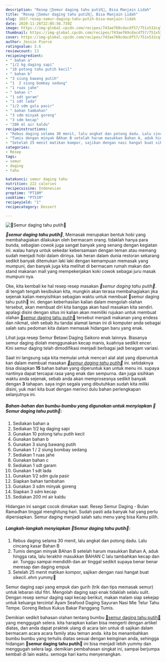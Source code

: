 ```yaml
---
description: "Resep 🌺Semur daging tahu putih🌺, Bisa Manjain Lidah"
title: "Resep 🌺Semur daging tahu putih🌺, Bisa Manjain Lidah"
slug: 1657-resep-semur-daging-tahu-putih-bisa-manjain-lidah
date: 2020-11-26T22:05:56.739Z
image: https://img-global.cpcdn.com/recipes/743ae769cdacdf57/751x532cq70/🌺semur-daging-tahu-putih🌺-foto-resep-utama.jpg
thumbnail: https://img-global.cpcdn.com/recipes/743ae769cdacdf57/751x532cq70/🌺semur-daging-tahu-putih🌺-foto-resep-utama.jpg
cover: https://img-global.cpcdn.com/recipes/743ae769cdacdf57/751x532cq70/🌺semur-daging-tahu-putih🌺-foto-resep-utama.jpg
author: Jessie Pierce
ratingvalue: 3.6
reviewcount: 13
recipeingredient:
- " bahan a"
- "1/2 kg daging sapi"
- "10 potong tahu putih kecil"
- " bahan b"
- "3 siung bawang putih"
- "1  2 siung bombay sedang"
- "1 ruas jahe"
- " bahan c"
- "1 sdt garam"
- "1 sdt lada"
- "1/2 sdm gula pasir"
- " bahan tambahan"
- "3 sdm minyak goreng"
- "3 sdm kecap"
- "200 ml air kaldu"
recipeinstructions:
- "Rebus daging selama 30 menit, lalu angkat dan potong dadu. Lalu cincang kasar Bahan B"
- "Tumis dengan minyak BAhan B setelah harum masukkan Bahan A, aduk hingga rata, lalu terakhir masukkan BAHAN C lalu tambahkan kecap dan air. Tunggu sampai mendidih dan air tinggal sedikit supaya benar benar meresap dan daging empuk"
- "Setelah 25 menit matikan kompor, sajikan dengan nasi hangat buat sikecil..ehm yummy🤗"
categories:
- Resep
tags:
- semur
- daging
- tahu

katakunci: semur daging tahu 
nutrition: 222 calories
recipecuisine: Indonesian
preptime: "PT18M"
cooktime: "PT51M"
recipeyield: "1"
recipecategory: Dessert

---
```



![🌺Semur daging tahu putih🌺](https://img-global.cpcdn.com/recipes/743ae769cdacdf57/751x532cq70/🌺semur-daging-tahu-putih🌺-foto-resep-utama.jpg)

<b><i>🌺semur daging tahu putih🌺</i></b>, Memasak merupakan bentuk hobi yang membahagiakan dilakukan oleh bermacam orang. tidaklah hanya para bunda, sebagian cowok juga sangat banyak yang senang dengan kegiatan ini. walau hanya untuk sekedar kebersamaan dengan teman atau memang sudah menjadi hobi dalam dirinya. tak heran dalam dunia restoran sekarang sedikit banyak ditemukan laki laki dengan kemampuan memasak yang mumpuni, dan banyak juga kita melihat di bermacam rumah makan dan stand makanan mall yang mempekerjakan koki cowok sebagai juru masak mumpuni nya.

Oke, kita kembali ke hal resep resep masakan <i>🌺semur daging tahu putih🌺</i>. di tengah tengah kesibukan kita, mungkin akan terasa membahagiakan jika sejenak kalian menyisihkan sebagian waktu untuk membuat 🌺semur daging tahu putih🌺 ini. dengan keberhasilan kalian dalam mengolah olahan tersebut, akan membuat diri kita bangga akan hasil masakan kita sendiri. apalagi disini dengan situs ini kalian akan memiliki rujukan untuk membuat olahan <u>🌺semur daging tahu putih🌺</u> tersebut menjadi makanan yang endess dan nikmat, oleh sebab itu tandai alamat laman ini di komputer anda sebagai salah satu pedoman kita dalam memasak hidangan baru yang enak.

Lihat juga resep Semur Betawi Daging Saikoro enak lainnya. Biasanya semur daging diolah menggunakan kecap manis, kuahnya sedikit encer. Kini semur daging telah dimodifikasi menjadi berbagai jadi beragam variasi.


Saat ini langsung saja kita memulai untuk mencari alat alat yang diperuntuk kan dalam membuat masakan <u><i>🌺semur daging tahu putih🌺</i></u> ini. setidaknya bisa disiapkan <b>15</b> bahan bahan yang diperuntuk kan untuk menu ini. supaya nantinya dapat tercapai rasa yang enak dan sempurna. dan juga sisihkan waktu anda sejenak, sebab anda akan memprosesnya sedikit banyak dengan <b>3</b> tahapan. saya ingin segala yang dibutuhkan sudah kita miliki disini, yuk mari kita buat dengan merinci dulu bahan perlengkapan selanjutnya ini.

<!--inarticleads1-->

##### Bahan-bahan dan bumbu-bumbu yang digunakan untuk menyiapkan 🌺Semur daging tahu putih🌺:

1. Sediakan  bahan a
1. Sediakan 1/2 kg daging sapi
1. Gunakan 10 potong tahu putih kecil
1. Gunakan  bahan b
1. Gunakan 3 siung bawang putih
1. Gunakan 1 / 2 siung bombay sedang
1. Sediakan 1 ruas jahe
1. Gunakan  bahan c
1. Sediakan 1 sdt garam
1. Gunakan 1 sdt lada
1. Gunakan 1/2 sdm gula pasir
1. Siapkan  bahan tambahan
1. Gunakan 3 sdm minyak goreng
1. Siapkan 3 sdm kecap
1. Sediakan 200 ml air kaldu


Hidangan ini sangat cocok dimakan saat. Resep Semur Daging - Bulan Ramadhan tinggal menghitung hari. Sudah pasti ada banyak hal yang perlu dipersiapkan. Semur daging menjadi salah satu menu yang bisa Kamu pilih. 

<!--inarticleads2-->

##### Langkah-langkah menyiapkan 🌺Semur daging tahu putih🌺:

1. Rebus daging selama 30 menit, lalu angkat dan potong dadu. Lalu cincang kasar Bahan B
1. Tumis dengan minyak BAhan B setelah harum masukkan Bahan A, aduk hingga rata, lalu terakhir masukkan BAHAN C lalu tambahkan kecap dan air. Tunggu sampai mendidih dan air tinggal sedikit supaya benar benar meresap dan daging empuk
1. Setelah 25 menit matikan kompor, sajikan dengan nasi hangat buat sikecil..ehm yummy🤗


Semur daging sapi yang empuk dan gurih (trik dan tips memasak semur) untuk lebaran idul fitri. Mengolah daging sapi enak tidaklah selalu sulit. Dengan resep semur daging sapi kecap berikut, makan malam siap sekejap untuk keluarga tercinta! Ayam Seafood Daging Sayuran Nasi Mie Telur Tahu Tempe. Goreng Rebus Kukus Bakar Panggang Tumis. 

Demikian sedikit bahasan olahan tentang bumbu <u>🌺semur daging tahu putih🌺</u> yang menggugah selera. kita harapkan kalian bisa mengerti dengan artikel diatas, dan anda dapat praktek ulang di acara lain untuk di sajikan dalam bermacam acara acara family atau teman anda. kita bs menambahkan bumbu bumbu yang tertulis diatas sesuai dengan keinginan anda, sehingga hidangan <b>🌺semur daging tahu putih🌺</b> ini bisa menjadi lebih yummy dan menggugah selera lagi. demikian pembahasan singkat ini, sampai berjumpa kembali di lain waktu. semoga hari kamu menyenangkan.
